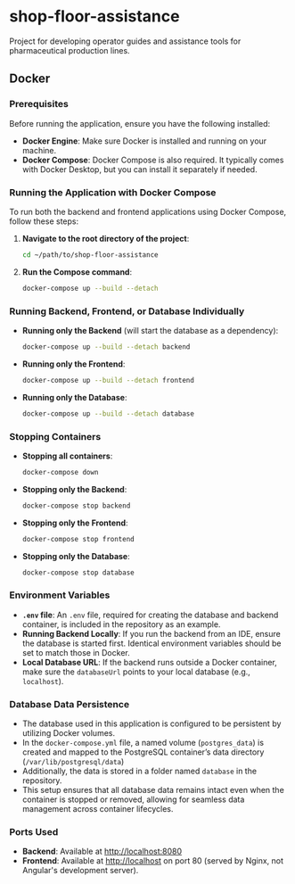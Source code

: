 
# shop-floor-assistance
Project for developing operator guides and assistance tools for pharmaceutical production lines.

## Docker

### Prerequisites

Before running the application, ensure you have the following installed:

- **Docker Engine**: Make sure Docker is installed and running on your machine.
- **Docker Compose**: Docker Compose is also required. It typically comes with Docker Desktop, but you can install it separately if needed.

### Running the Application with Docker Compose

To run both the backend and frontend applications using Docker Compose, follow these steps:

1. **Navigate to the root directory of the project**:
   ```bash
   cd ~/path/to/shop-floor-assistance
   ```

2. **Run the Compose command**:
   ```bash
   docker-compose up --build --detach
   ```

### Running Backend, Frontend, or Database Individually

- **Running only the Backend** (will start the database as a dependency):
   ```bash
   docker-compose up --build --detach backend
   ```

- **Running only the Frontend**:
   ```bash
   docker-compose up --build --detach frontend
   ```

- **Running only the Database**:
   ```bash
   docker-compose up --build --detach database
   ```

### Stopping Containers

- **Stopping all containers**:
   ```bash
   docker-compose down
   ```

- **Stopping only the Backend**:
   ```bash
   docker-compose stop backend
   ```

- **Stopping only the Frontend**:
   ```bash
   docker-compose stop frontend
   ```

- **Stopping only the Database**:
   ```bash
   docker-compose stop database
   ```

### Environment Variables

- **`.env` file**: An `.env` file, required for creating the database and backend container, is included in the repository as an example.
- **Running Backend Locally**: If you run the backend from an IDE, ensure the database is started first. Identical environment variables should be set to match those in Docker.
- **Local Database URL**: If the backend runs outside a Docker container, make sure the `databaseUrl` points to your local database (e.g., `localhost`).

### Database Data Persistence

- The database used in this application is configured to be persistent by utilizing Docker volumes.
- In the `docker-compose.yml` file, a named volume (`postgres_data`) is created and mapped to the PostgreSQL container’s data directory (`/var/lib/postgresql/data`)
- Additionally, the data is stored in a folder named `database` in the repository.
- This setup ensures that all database data remains intact even when the container is stopped or removed, allowing for seamless data management across container lifecycles.

### Ports Used

- **Backend**: Available at [http://localhost:8080](http://localhost:8080)
- **Frontend**: Available at [http://localhost](http://localhost) on port 80 (served by Nginx, not Angular's development server).
